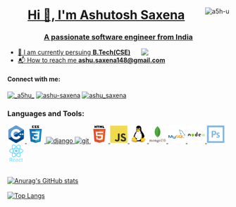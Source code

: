 <a href="https://komarev.com/ghpvc/?username=a5h-u">
<img align="right" src="https://komarev.com/ghpvc/?username=a5h-u&label=Profile%20views&color=ff8000&style=flat-square" alt="a5h-u"/>

<h1 align="center">Hi 👋, I'm Ashutosh Saxena</h1>
<h3 align="center">A passionate software engineer from India</h3>
<img align="right" src="https://i.pinimg.com/originals/06/60/ef/0660efe82fa3da42ed56eef013171835.gif" width="200"/>
  
- 📖 I am currently persuing **B.Tech(CSE)** 
- 📬 How to reach me **ashu.saxena148@gmail.com**

<h4 align="left">Connect with me:</h4>
<a href="https://twitter.com/_a5hu_" target="blank"><img align="center" src="https://raw.githubusercontent.com/rahuldkjain/github-profile-readme-generator/master/src/images/icons/Social/twitter.svg" alt="_a5hu_" height="30" width="40" /></a>
<a href="https://linkedin.com/in/ashu-saxena" target="blank"><img align="center" src="https://raw.githubusercontent.com/rahuldkjain/github-profile-readme-generator/master/src/images/icons/Social/linked-in-alt.svg" alt="ashu-saxena" height="30" width="40" /></a>
<a href="https://www.leetcode.com/ashu_saxena" target="blank"><img align="center" src="https://raw.githubusercontent.com/rahuldkjain/github-profile-readme-generator/master/src/images/icons/Social/leet-code.svg" alt="ashu_saxena" height="30" width="40" /></a>

<h3 align="left">Languages and Tools:</h3>
<a href="https://www.w3schools.com/cpp/" target="_blank" rel="noreferrer"> <img src="https://raw.githubusercontent.com/devicons/devicon/master/icons/cplusplus/cplusplus-original.svg" alt="cplusplus" width="40" height="40"/> </a> <a href="https://www.w3schools.com/css/" target="_blank" rel="noreferrer"> <img src="https://raw.githubusercontent.com/devicons/devicon/master/icons/css3/css3-original-wordmark.svg" alt="css3" width="40" height="40"/> </a> <a href="https://www.djangoproject.com/" target="_blank" rel="noreferrer"> <img src="https://cdn.worldvectorlogo.com/logos/django.svg" alt="django" width="40" height="40"/> </a> <a href="https://git-scm.com/" target="_blank" rel="noreferrer"> <img src="https://www.vectorlogo.zone/logos/git-scm/git-scm-icon.svg" alt="git" width="40" height="40"/> </a> <a href="https://www.w3.org/html/" target="_blank" rel="noreferrer"> <img src="https://raw.githubusercontent.com/devicons/devicon/master/icons/html5/html5-original-wordmark.svg" alt="html5" width="40" height="40"/> </a> <a href="https://developer.mozilla.org/en-US/docs/Web/JavaScript" target="_blank" rel="noreferrer"> <img src="https://raw.githubusercontent.com/devicons/devicon/master/icons/javascript/javascript-original.svg" alt="javascript" width="40" height="40"/> </a> <a href="https://www.linux.org/" target="_blank" rel="noreferrer"> <img src="https://raw.githubusercontent.com/devicons/devicon/master/icons/linux/linux-original.svg" alt="linux" width="40" height="40"/> </a> <a href="https://www.mongodb.com/" target="_blank" rel="noreferrer"> <img src="https://raw.githubusercontent.com/devicons/devicon/master/icons/mongodb/mongodb-original-wordmark.svg" alt="mongodb" width="40" height="40"/> </a> <a href="https://www.mysql.com/" target="_blank" rel="noreferrer"> <img src="https://raw.githubusercontent.com/devicons/devicon/master/icons/mysql/mysql-original-wordmark.svg" alt="mysql" width="40" height="40"/> </a> <a href="https://nodejs.org" target="_blank" rel="noreferrer"> <img src="https://raw.githubusercontent.com/devicons/devicon/master/icons/nodejs/nodejs-original-wordmark.svg" alt="nodejs" width="40" height="40"/> </a> <a href="https://www.photoshop.com/en" target="_blank" rel="noreferrer"> <img src="https://raw.githubusercontent.com/devicons/devicon/master/icons/photoshop/photoshop-line.svg" alt="photoshop" width="40" height="40"/> </a> <a href="https://reactjs.org/" target="_blank" rel="noreferrer"> <img src="https://raw.githubusercontent.com/devicons/devicon/master/icons/react/react-original-wordmark.svg" alt="react" width="40" height="40"/> </a>
<br>
  <br>

[![Anurag's GitHub stats](https://github-readme-stats.vercel.app/api?username=a5h-u&show_icons=true&theme=dracula&hide_border=true)](https://github.com/anuraghazra/github-readme-stats)
  <br>
  <br>
[![Top Langs](https://github-readme-stats.vercel.app/api/top-langs/?username=a5h-u&layout=compact)](https://github.com/anuraghazra/github-readme-stats)
